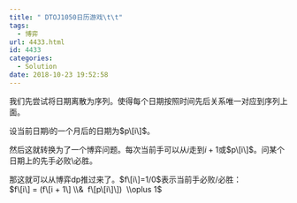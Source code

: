 ```yaml
---
title: " DTOJ1050日历游戏\t\t"
tags:
  - 博弈
url: 4433.html
id: 4433
categories:
  - Solution
date: 2018-10-23 19:52:58
---
```


我们先尝试将日期离散为序列。使得每个日期按照时间先后关系唯一对应到序列上面。

设当前日期$i$的一个月后的日期为$p\[i\]$。

然后这就转换为了一个博弈问题。每次当前手可以从$i$走到$i+1$或$p\[i\]$。问某个日期上的先手必败\\必胜。

那这就可以从博弈dp推过来了。$f\[i\]=1/0$表示当前手必败/必胜：  
$f\[i\] = (f\[i + 1\] \\&  f\[p\[i\]\])  \\oplus 1$